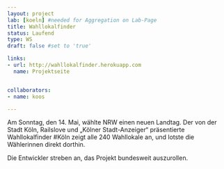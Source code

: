 ```yaml
---
layout: project
lab: [koeln] #needed for Aggregation on Lab-Page
title: Wahllokalfinder
status: Laufend
type: WS
draft: false #set to 'true'

links:
- url: http://wahllokalfinder.herokuapp.com
  name: Projektseite


collaborators:
- name: koos

---
```


Am Sonntag, den 14. Mai, wählte NRW einen neuen Landtag. Der von der Stadt Köln, Railslove und „Kölner Stadt-Anzeiger“ präsentierte Wahllokalfinder #Köln zeigt alle 240 Wahllokale an, und lotste die Wählerinnen direkt dorthin.

Die Entwickler streben an, das Projekt bundesweit auszurollen.
